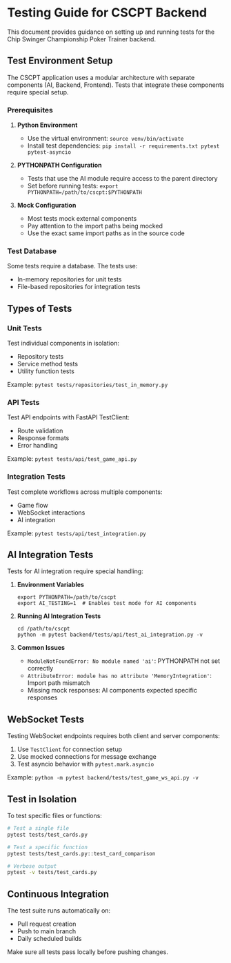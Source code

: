 # Testing Guide for CSCPT Backend

This document provides guidance on setting up and running tests for the Chip Swinger Championship Poker Trainer backend.

## Test Environment Setup

The CSCPT application uses a modular architecture with separate components (AI, Backend, Frontend).
Tests that integrate these components require special setup.

### Prerequisites

1. **Python Environment**
   - Use the virtual environment: `source venv/bin/activate`
   - Install test dependencies: `pip install -r requirements.txt pytest pytest-asyncio`

2. **PYTHONPATH Configuration**
   - Tests that use the AI module require access to the parent directory
   - Set before running tests: `export PYTHONPATH=/path/to/cscpt:$PYTHONPATH`

3. **Mock Configuration**
   - Most tests mock external components
   - Pay attention to the import paths being mocked
   - Use the exact same import paths as in the source code

### Test Database

Some tests require a database. The tests use:
- In-memory repositories for unit tests
- File-based repositories for integration tests

## Types of Tests

### Unit Tests

Test individual components in isolation:
- Repository tests
- Service method tests 
- Utility function tests

Example: `pytest tests/repositories/test_in_memory.py`

### API Tests

Test API endpoints with FastAPI TestClient:
- Route validation
- Response formats
- Error handling

Example: `pytest tests/api/test_game_api.py`

### Integration Tests

Test complete workflows across multiple components:
- Game flow
- WebSocket interactions
- AI integration

Example: `pytest tests/api/test_integration.py`

## AI Integration Tests

Tests for AI integration require special handling:

1. **Environment Variables**
   ```
   export PYTHONPATH=/path/to/cscpt
   export AI_TESTING=1  # Enables test mode for AI components
   ```

2. **Running AI Integration Tests**
   ```
   cd /path/to/cscpt
   python -m pytest backend/tests/api/test_ai_integration.py -v
   ```

3. **Common Issues**
   - `ModuleNotFoundError: No module named 'ai'`: PYTHONPATH not set correctly
   - `AttributeError: module has no attribute 'MemoryIntegration'`: Import path mismatch
   - Missing mock responses: AI components expected specific responses

## WebSocket Tests

Testing WebSocket endpoints requires both client and server components:

1. Use `TestClient` for connection setup
2. Use mocked connections for message exchange
3. Test asyncio behavior with `pytest.mark.asyncio`

Example: `python -m pytest backend/tests/test_game_ws_api.py -v`

## Test in Isolation

To test specific files or functions:

```bash
# Test a single file
pytest tests/test_cards.py

# Test a specific function
pytest tests/test_cards.py::test_card_comparison

# Verbose output
pytest -v tests/test_cards.py
```

## Continuous Integration

The test suite runs automatically on:
- Pull request creation
- Push to main branch
- Daily scheduled builds

Make sure all tests pass locally before pushing changes.